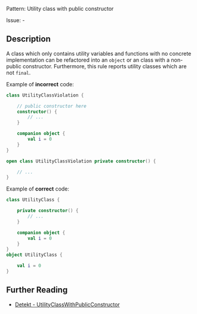 Pattern: Utility class with public constructor

Issue: -

## Description

A class which only contains utility variables and functions with no concrete implementation can be refactored
into an `object` or an class with a non-public constructor. Furthermore, this rule reports utility classes which are not `final`.

Example of **incorrect** code:

```kotlin
class UtilityClassViolation {

    // public constructor here
    constructor() {
        // ...
    }

    companion object {
        val i = 0
    }
}

open class UtilityClassViolation private constructor() {

    // ...
}
```

Example of **correct** code:

```kotlin
class UtilityClass {

    private constructor() {
        // ...
    }

    companion object {
        val i = 0
    }
}
object UtilityClass {

    val i = 0
}
```

## Further Reading

* [Detekt - UtilityClassWithPublicConstructor](https://arturbosch.github.io/detekt/style.html#utilityclasswithpublicconstructor)